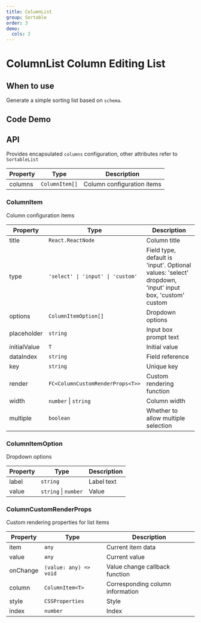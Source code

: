 ```yaml
---
title: ColumnList
group: Sortable
order: 3
demo:
  cols: 2
---
```


# ColumnList Column Editing List

## When to use

Generate a simple sorting list based on `schema`.

## Code Demo

<code src="./demos/normal.tsx" ></code> <code src="./demos/column.tsx" ></code> <code src="./demos/controlled.tsx" ></code> <code src="./demos/actions.tsx" ></code> <code src="./demos/creatorButtonProps.tsx" ></code> <code src="./demos/customCreate.tsx" ></code> <code src="./demos/empty.tsx" ></code>

## API

Provides encapsulated `columns` configuration, other attributes refer to `SortableList`

| Property | Type           | Description                |
| -------- | -------------- | -------------------------- |
| columns  | `ColumnItem[]` | Column configuration items |

### ColumnItem

Column configuration items

| Property     | Type                              | Description                                                                                            |
| ------------ | --------------------------------- | ------------------------------------------------------------------------------------------------------ |
| title        | `React.ReactNode`                 | Column title                                                                                           |
| type         | `'select' \| 'input' \| 'custom'` | Field type, default is 'input'. Optional values: 'select' dropdown, 'input' input box, 'custom' custom |
| options      | `ColumnItemOption[]`              | Dropdown options                                                                                       |
| placeholder  | `string`                          | Input box prompt text                                                                                  |
| initialValue | `T`                               | Initial value                                                                                          |
| dataIndex    | `string`                          | Field reference                                                                                        |
| key          | `string`                          | Unique key                                                                                             |
| render       | `FC<ColumnCustomRenderProps<T>>`  | Custom rendering function                                                                              |
| width        | `number` \| `string`              | Column width                                                                                           |
| multiple     | `boolean`                         | Whether to allow multiple selection                                                                    |

### ColumnItemOption

Dropdown options

| Property | Type                 | Description |
| -------- | -------------------- | ----------- |
| label    | `string`             | Label text  |
| value    | `string` \| `number` | Value       |

### ColumnCustomRenderProps

Custom rendering properties for list items

| Property | Type                   | Description                      |
| -------- | ---------------------- | -------------------------------- |
| item     | `any`                  | Current item data                |
| value    | `any`                  | Current value                    |
| onChange | `(value: any) => void` | Value change callback function   |
| column   | `ColumnItem<T>`        | Corresponding column information |
| style    | `CSSProperties`        | Style                            |
| index    | `number`               | Index                            |

